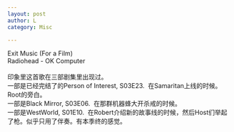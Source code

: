 ```yaml
---
layout: post
author: L
category: Misc

---
```

Exit Music (For a Film)<br>
Radiohead - OK Computer<br><br>
印象里这首歌在三部剧集里出现过。<br>
一部是已经完结了的Person of Interest, S03E23.  在Samaritan上线的时候。Root的旁白。<br>
一部是Black Mirror, S03E06.  在那群机器蜂大开杀戒的时候。<br>
一部是WestWorld, S01E10.  在Robert介绍新的故事线的时候，然后Host们举起了枪。似乎只用了伴奏。有本季终的感觉。<br>


